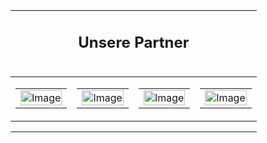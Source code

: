 <table width="100%" class="mb-3" style="padding-bottom: 30px">
<tr><td><div style="text-align: center; padding: 0 30px;"><h2>Unsere Partner</h2></div></td></tr>
<tr><td style="padding: 0;"><table width="100%"><tr><td width="25%"><table role="presentation" cellspacing="0" cellpadding="0" border="0" width="100%"><tr><td ><a href="https://www.unige.ch/medecine/isg/en/about-us/" target="_blank"><img align="center" border="0" src="assets/images/isg_logo.png" alt="Image" title="Image" style="outline: none;text-decoration: none;-ms-interpolation-mode: bicubic;clear: both;display: inline-block !important;border: none;height: auto;float: none;width: 100%;max-width: 200px;" width="105"/></a></td></tr></table></td><td width="25%"><table role="presentation" cellspacing="0" cellpadding="0" border="0" width="100%"><tr><td ><a href="https://ethz.ch" target="_blank"><img align="center" border="0" src="assets/images/eth_logo.png" alt="Image" title="Image" style="outline: none;text-decoration: none;-ms-interpolation-mode: bicubic;clear: both;display: inline-block !important;border: none;height: auto;float: none;width: 100%;max-width: 200px;" width="105"/></a></td></tr></table></td><td width="25%"><table role="presentation" cellspacing="0" cellpadding="0" border="0" width="100%"><tr><td ><a href="https://www.cimplex-project.eu/" target="_blank"><img align="center" border="0" src="assets/images/cimplex_logo.png" alt="Image" title="Image" style="outline: none;text-decoration: none;-ms-interpolation-mode: bicubic;clear: both;display: inline-block !important;border: none;height: auto;float: none;width: 100%;max-width: 100px;" width="105"/></a></td></tr></table></td><td width="25%"><table role="presentation" cellspacing="0" cellpadding="0" border="0" width="100%"><tr><td ><a href="https://isi.it/en/home" target="_blank"><img align="center" border="0" src="assets/images/isi.png" alt="Image" title="Image" style="outline: none;text-decoration: none;-ms-interpolation-mode: bicubic;clear: both;display: inline-block !important;border: none;height: auto;float: none;width: 100%;max-width: 200px;" width="105"/></a></td></tr></table></td></tr></table></td></tr>
</table>
